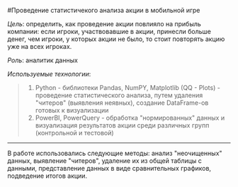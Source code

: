 #Проведение статистичекого анализа акции в мобильной игре

*Цель*: определить, как проведение акции повлияло на прибыль компании: 
если игроки, участвовавшие в акции, принесли больше денег, чем игроки, у которых акции не было, 
то стоит повторять акцию уже на всех игроках. 

*Роль*: аналитик данных

*Используемые технологии*: 
> 1) Python - библиотеки Pandas, NumPY, Matplotlib (QQ - Plots) - проведение статистического анализа, путем удаления "читеров" (выявления неявных), создание DataFrаmе-ов готовых к визуализации  
> 2) PowerBI, PowerQuery - обработка "нормированных" данных и визуализация результатов акции среди различных групп (контрольной и тестовой)
__________
В работе использовались следующие методы: анализ "неочищенных" данных, выявление "читеров", удаление их из общей таблицы с данными, представление данных в виде сравнительных графиков, подведение итогов акции.
